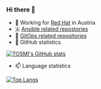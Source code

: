 ### Hi there 👋

- 🔭 Working for [Red Hat](https://www.redhat.com) in Austria
- 🇦 [Ansible related repostories](https://github.com/tosmi-ansible)
- 🦑 [GitOps related repositories](https://github.com/tosmi-gitops)
- 🌱 GitHub statistics

[![TOSMI's GitHub stats](https://github-readme-stats.vercel.app/api?username=tosmi&show_icons=true&theme=radical)](https://github.com/anuraghazra/github-readme-stats)
- 📫 Language statistics

[![Top Langs](https://github-readme-stats.vercel.app/api/top-langs/?username=tosmi&layout=compact&theme=radical&hide=JavaScript)](https://github.com/anuraghazra/github-readme-stats)


<!--
**tosmi/tosmi** is a ✨ _special_ ✨ repository because its `README.md` (this file) appears on your GitHub profile.

Here are some ideas to get you started:

- 🔭 I’m currently working on ...
- 🌱 I’m currently learning ...
- 👯 I’m looking to collaborate on ...
- 🤔 I’m looking for help with ...
- 💬 Ask me about ...
- 📫 How to reach me: ...
- 😄 Pronouns: ...
- ⚡ Fun fact: ...
-->
